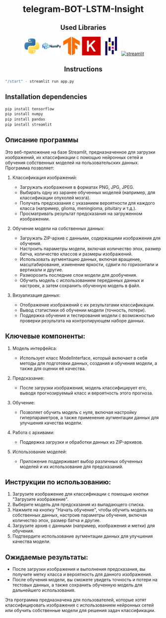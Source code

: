 <h1 align="center">telegram-BOT-LSTM-Insight</h1>

<h2 align="center">Used Libraries</h2>
<div align="center">
 <a href="https://www.python.org" target="_blank" rel="noreferrer" style="display: inline-block;"> 
   <img src="https://raw.githubusercontent.com/devicons/devicon/master/icons/python/python-original.svg" alt="python" width="60" height="60"/>
 </a>

 <a href="https://numpy.org/" target="_blank" rel="noreferrer" style="display: inline-block;">
   <img src="https://github.com/devicons/devicon/blob/master/icons/numpy/numpy-original-wordmark.svg" title="Numpy" alt="Numpy" width="60" height="60"/> 
 </a>

 <a href="https://www.tensorflow.org/" target="_blank" rel="noreferrer" style="display: inline-block;">
   <img src="https://github.com/devicons/devicon/blob/master/icons/tensorflow/tensorflow-original.svg" title="tensorflow" alt="tensorflow" width="60" height="60"> 
 </a>

 <a href="https://keras.io/" target="_blank" rel="noreferrer" style="display: inline-block;">
   <img src="https://github.com/devicons/devicon/blob/master/icons/keras/keras-original.svg" title="keras" alt="keras" width="60" height="60"> 
 </a>

 <a href="https://pandas.pydata.org/" target="_blank" rel="noreferrer" style="display: inline-block;">
   <img src="https://github.com/devicons/devicon/blob/master/icons/pandas/pandas-original.svg" title="Pandas" alt="Pandas" width="60" height="60"/> 
 </a>

 <a href="https://streamlit.io/" target="_blank" rel="noreferrer" style="display: inline-block;">
   <img src="https://user-images.githubusercontent.com/7164864/217935870-c0bc60a3-6fc0-4047-b011-7b4c59488c91.png" title="streamlit" alt="streamlit" width="60" height="60"/> 
 </a>

</div>

<h2 align="center">Instructions</h2>

```bash
"/start" - streamlit run app.py 
```

## Installation dependencies

````bash
pip install tensorflow
pip install numpy
pip install pandas
pip install streamlit

````


## Описание программы
Это веб-приложение на базе Streamlit, предназначенное для загрузки изображений, их классификации с помощью нейронных сетей и обучения собственных моделей на пользовательских данных. Программа позволяет:

1. Классификация изображений:

    - Загружать изображения в форматах PNG, JPG, JPEG.
    - Выбирать одну из заранее обученных моделей (например, для классификации опухолей мозга).
    - Получать предсказания с указанием вероятности для каждого класса (например, glioma, meningioma, pituitary и т.д.).
    - Просматривать результат предсказания на загруженном изображении.

2. Обучение модели на собственных данных:

    - Загружать ZIP-архив с данными, содержащими изображения для обучения.
    - Настроить параметры модели, включая количество эпох, размер батча, количество классов и размеры изображений.
    - Использовать аугментацию данных, включая вращение, масштабирование, изменение яркости, сдвиги по горизонтали и вертикали и другие.
    - Разморозить последние слои модели для дообучения.
    - Обучить модель с использованием переданных данных и настроек, а затем сохранить обученную модель в файл.
3. Визуализация данных:

    - Отображение изображений с их результатами классификации.
    - Вывод статистики об обучении модели (точность, потери).
    - Поддержка обучения и тестирования модели с возможностью проверки результата на контролирующем наборе данных.




## Ключевые компоненты:
1. Модель интерфейса:
    - Использует класс ModelInterface, который включает в себя методы для подготовки данных, создания и обучения модели, а также для оценки её качества.

2. Предсказание:
    - После загрузки изображения, модель классифицирует его, выводя прогнозируемый класс и вероятность этого прогноза.

3. Обучение:
    - Позволяет обучить модель с нуля, включая настройку гиперпараметров, а также применение аугментации данных для улучшения качества модели.

4. Работа с архивами:
    - Поддержка загрузки и обработки данных из ZIP-архивов.

5. Использование моделей:
    - Приложение поддерживает выбор различных обученных моделей и их использование для предсказаний.




## Инструкции по использованию:
1. Загрузите изображение для классификации с помощью кнопки "Загрузите изображение".
2. Выберите модель для предсказания из выпадающего списка.
3. Нажмите на кнопку "Начать обучение", чтобы обучить модель на собственных данных, настроив параметры обучения, включая количество эпох, размер батча и другие.
4. Загрузите архив с данными (например, изображения и метки) для обучения.
5. Подтвердите использование аугментации данных для улучшения качества модели.




## Ожидаемые результаты:
- После загрузки изображения и выполнения предсказания, вы получите метку класса и вероятность для данного изображения.
- После обучения модели, вы сможете увидеть точность и потери на тестовых данных, а также сохранить обученную модель для дальнейшего использования.



Эта программа предназначена для пользователей, которые хотят классифицировать изображения с использованием нейронных сетей или обучить собственные модели для решения задач классификации.



